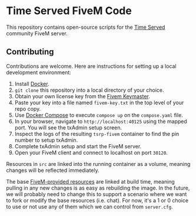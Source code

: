 # Time Served FiveM Code
This repository contains open-source scripts for the [Time Served](https://www.timeservedrp.com) community FiveM server.

## Contributing
Contributions are welcome. Here are instructions for setting up a local development environment:
1. Install [Docker](https://www.docker.com/).
1. `git clone` this repository into a local directory of your choice.
1. Obtain your own license key from the [Fivem Keymaster](https://keymaster.fivem.net/).
1. Paste your key into a file named `fivem-key.txt` in the top level of your repo copy.
1. Use [Docker Compose](https://docs.docker.com/compose/) to execute `compose up` on the `compose.yaml` file.
1. In your browser, navigate to `http://localhost:40125` using the mapped port. You will see the txAdmin setup screen.
1. Inspect the logs of the resulting `tsrp-fivem` container to find the pin number to setup txAdmin.
1. Complete txAdmin setup and start the FiveM server.
1. Open your FiveM client and connect to localhost on port `30120`.

Resources in `src` are linked into the running container as a volume, meaning changes will be reflected immediately.

The base [FiveM-provided resources](https://github.com/citizenfx/cfx-server-data/tree/master/resources) are linked at build time, meaning pulling in any new changes is as easy as rebuilding the image. In the future, we will probably need to change this to support a scenario where we want to fork or modify the base resources (i.e. chat). For now, it's a 1 or 0 choice to use or not use any of them which we can control from `server.cfg`.
